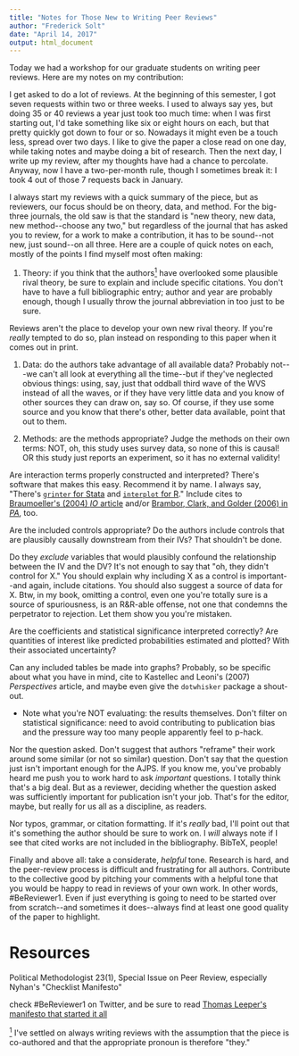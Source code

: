 ```yaml
---
title: "Notes for Those New to Writing Peer Reviews"
author: "Frederick Solt"
date: "April 14, 2017"
output: html_document
---
```


Today we had a workshop for our graduate students on writing peer reviews.  Here are my notes on my contribution:

I get asked to do a lot of reviews.  At the beginning of this semester, I got seven requests within two or three weeks.  I used to always say yes, but doing 35 or 40 reviews a year just took too much time: when I was first starting out, I'd take something like six or eight hours on each, but that pretty quickly got down to four or so.  Nowadays it might even be a touch less, spread over two days. I like to give the paper a close read on one day, while taking notes and maybe doing a bit of research.  Then the next day, I write up my review, after my thoughts have had a chance to percolate.  Anyway, now I have a two-per-month rule, though I sometimes break it: I took 4 out of those 7 requests back in January.

I always start my reviews with a quick summary of the piece, but as reviewers, our focus should be on theory, data, and method.  For the big-three journals, the old saw is that the standard is "new theory, new data, new method--choose any two," but regardless of the journal that has asked you to review, for a work to make a contribution, it has to be sound--not new, just sound--on all three.  Here are a couple of quick notes on each, mostly of the points I find myself most often making:

1. Theory: if you think that the authors<a href="#note1" id="note1ref"><sup>1</sup></a> have overlooked some plausible rival theory, be sure to explain and include specific citations. You don't have to have a full bibliographic entry; author and year are probably enough, though I usually throw the journal abbreviation in too just to be sure. 

Reviews aren't the place to develop your own new rival theory.  If you're _really_ tempted to do so, plan instead on responding to this paper when it comes out in print.

1. Data: do the authors take advantage of all available data?  Probably not---we can't all look at everything all the time--but if they've neglected obvious things: using, say, just that oddball third wave of the WVS instead of all the waves, or if they have very little data and you know of other sources they can draw on, say so.  Of course, if they use some source and you know that there's other, better data available, point that out to them.

1. Methods: are the methods appropriate?  Judge the methods on their own terms: NOT, oh, this study uses survey data, so none of this is causal! OR this study just reports an experiment, so it has no external validity!

Are interaction terms properly constructed and interpreted?  There's software that makes this easy. Recommend it by name. I always say, "There's [`grinter` for Stata](http://myweb.uiowa.edu/fboehmke/methods.html) and [`interplot` for R](https://cran.r-project.org/web/packages/interplot/vignettes/interplot-vignette.html)."  Include cites to [Braumoeller's (2004) _IO_ article](https://www.cambridge.org/core/journals/international-organization/article/hypothesis-testing-and-multiplicative-interaction-terms/5AE39EABAA8F26582C65F0D3FAD153D8) and/or [Brambor, Clark, and Golder (2006) in _PA_](http://www.jstor.org/stable/25791835), too.

Are the included controls appropriate?  Do the authors include controls that are plausibly causally downstream from their IVs?  That shouldn't be done.

Do they *exclude* variables that would plausibly confound the relationship between the IV and the DV?  It's not enough to say that "oh, they didn't control for X."  You should explain why including X as a control is important--and again, include citations.  You should also suggest a source of data for X.  Btw, in my book, omitting a control, even one you're totally sure is a source of spuriousness, is an R&R-able offense, not one that condemns the perpetrator to rejection.  Let them show you you're mistaken.

Are the coefficients and statistical significance interpreted correctly?  Are quantities of interest like predicted probabilities estimated and plotted?  With their associated uncertainty?

Can any included tables be made into graphs?  Probably, so be specific about what you have in mind, cite to Kastellec and Leoni's (2007) _Perspectives_ article, and maybe even give the `dotwhisker` package a shout-out.

* Note what you're NOT evaluating: the results themselves.  Don't filter on statistical significance: need to avoid contributing to publication bias and the pressure way too many people apparently feel to p-hack.

Nor the question asked. Don't suggest that authors "reframe" their work around some similar (or not so similar) question. Don't say that the question just isn't important enough for the AJPS. If you know me, you've probably heard me push you to work hard to ask _important_ questions.  I totally think that's a big deal.  But as a reviewer, deciding whether the question asked was sufficiently important for publication isn't your job.  That's for the editor, maybe, but really for us all as a discipline, as readers.

Nor typos, grammar, or citation formatting.  If it's *really* bad, I'll point out that it's something the author should be sure to work on.  I *will* always note if I see that cited works are not included in the bibliography.  BibTeX, people!

Finally and above all: take a considerate, *helpful* tone.  Research is hard, and the peer-review process is difficult and frustrating for all authors.  Contribute to the collective good by pitching your comments with a helpful tone that you would be happy to read in reviews of your own work.  In other words, #BeReviewer1.  Even if just everything is going to need to be started over from scratch--and sometimes it does--always find at least one good quality of the paper to highlight.  

# Resources
Political Methodologist 23(1), Special Issue on Peer Review, especially Nyhan's "Checklist Manifesto"

check #BeReviewer1 on Twitter, and be sure to read [Thomas Leeper's manifesto that started it all](http://thomasleeper.com/2016/08/be-reviewer-one/)

<a id="note1" href="#note1ref"><sup>1</sup></a> I've settled on always writing reviews with the assumption that the piece is co-authored and that the appropriate pronoun is therefore "they."